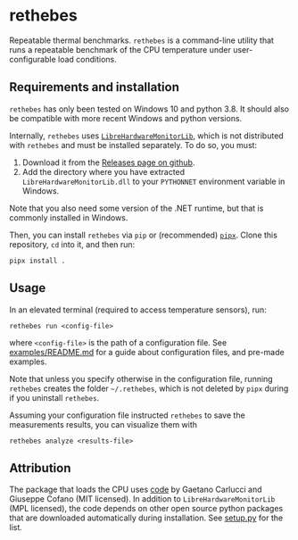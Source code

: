 # rethebes

Repeatable thermal benchmarks.
`rethebes` is a command-line utility that runs a repeatable benchmark of the CPU temperature under user-configurable load conditions.

## Requirements and installation

`rethebes` has only been tested on Windows 10 and python 3.8.
It should also be compatible with more recent Windows and python versions.

Internally, `rethebes` uses [`LibreHardwareMonitorLib`](https://github.com/LibreHardwareMonitor/LibreHardwareMonitor), which is not distributed with `rethebes` and must be installed separately. To do so, you must:

1. Download it from the [Releases page on github](https://github.com/LibreHardwareMonitor/LibreHardwareMonitor/releases/tag/v0.9.3).
2. Add the directory where you have extracted `LibreHardwareMonitorLib.dll` to your `PYTHONNET` environment variable in Windows.

Note that you also need some version of the .NET runtime, but that is commonly installed in Windows.

Then, you can install `rethebes` via `pip` or (recommended) [`pipx`](https://github.com/pypa/pipx).
Clone this repository, `cd` into it, and then run:

```
pipx install .
```

## Usage

In an elevated terminal (required to access temperature sensors), run:

```
rethebes run <config-file>
```

where `<config-file>` is the path of a configuration file.
See [examples/README.md](examples/README.md) for a guide about configuration files, and pre-made examples.

Note that unless you specify otherwise in the configuration file, running `rethebes` creates the folder `~/.rethebes`, which is not deleted by `pipx` during if you uninstall `rethebes`.

Assuming your configuration file instructed `rethebes` to save the measurements results, you can visualize them with

```
rethebes analyze <results-file>
```

## Attribution

The package that loads the CPU uses [code](https://github.com/GaetanoCarlucci/CPULoadGenerator/) by Gaetano Carlucci and Giuseppe Cofano (MIT licensed).
In addition to `LibreHardwareMonitorLib` (MPL licensed), the code depends on other open source python packages that are downloaded automatically during installation.
See [setup.py](setup.py) for the list.
